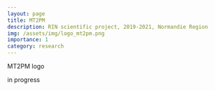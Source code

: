 ```yaml
---
layout: page
title: MT2PM
description: RIN scientific project, 2019-2021, Normandie Region 
img: /assets/img/logo_mt2pm.png
importance: 1
category: research
---
```

<div class="row">
    <div class="col-sm mt-3 mt-md-0">
        <img class="img-fluid rounded z-depth-1" src="{{ '/assets/img/logo_mt2pm.png' | relative_url }}" alt="" title="XTerM logo"/>
    </div>
</div>
<div class="caption">
    MT2PM logo
</div>

in progress
